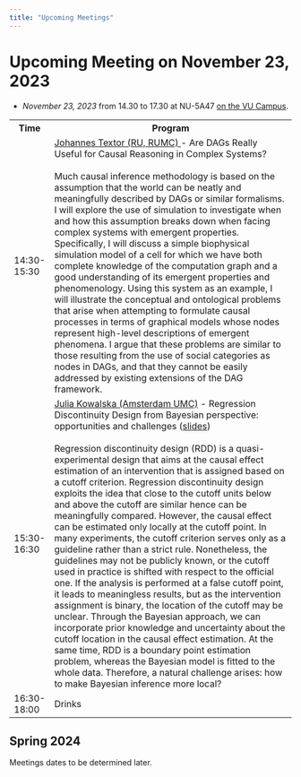 ```yaml
---
title: "Upcoming Meetings"
---
```


# Upcoming Meeting on November 23, 2023 

* *November 23, 2023* from 14.30 to 17.30 at NU-5A47 [on the VU Campus](https://vu.nl/en/about-vu/more-about/new-university-building).

<div style="width: 100%; font-size: smaller; text-align: center; margin-bottom: 8px; margin-top: 8px;">
</div>

<table class="schedule">
    <tr>
        <th style="width:10%">Time</th>
        <th>Program</th>
    </tr>
    <tr class="talk">
        <td>14:30-15:30</td>
        <td> <a href="https://johannes-textor.name/"> Johannes Textor (RU, RUMC) </a> - Are DAGs Really Useful for Causal Reasoning in Complex Systems? <br><br>
        Much causal inference methodology is based on the assumption that the world can be neatly and meaningfully described by DAGs or similar formalisms. I will explore the use of simulation to investigate when and how this assumption breaks down when facing complex systems with emergent properties. Specifically, I will discuss a simple biophysical simulation model of a cell for which we have both complete knowledge of the computation graph and a good understanding of its emergent properties and phenomenology. Using this system as an example, I will illustrate the conceptual and ontological problems that arise when attempting to formulate causal processes in terms of graphical models whose nodes represent high-level descriptions of emergent phenomena. I argue that these problems are similar to those resulting from the use of social categories as nodes in DAGs, and that they cannot be easily addressed by existing extensions of the DAG framework.
        </td>
    </tr>
      <tr class="talk">
        <td>15:30-16:30</td>
<td> <a href ="https://www.amsterdamumc.org/en/research/researchers/julia-kowalska.htm"> Julia Kowalska (Amsterdam UMC)</a> - Regression Discontinuity Design from Bayesian perspective: opportunities and challenges (<a href="/nov23-kowalska-bayesian-regression-discontinuity.pdf">slides</a>) <br><br>
    Regression discontinuity design (RDD) is a quasi-experimental design that aims at the causal effect estimation of an intervention that is assigned based on a cutoff criterion. Regression discontinuity design exploits the idea that close to the cutoff units below and above the cutoff are similar hence can be meaningfully compared. However, the causal effect can be estimated only locally at the cutoff point. In many experiments, the cutoff criterion serves only as a guideline rather than a strict rule. Nonetheless, the guidelines may not be publicly known, or the cutoff used in practice is shifted with respect to the official one. If the analysis is performed at a false cutoff point, it leads to meaningless results, but as the intervention assignment is binary, the location of the cutoff may be unclear. Through the Bayesian approach, we can incorporate prior knowledge and uncertainty about the cutoff location in the causal effect estimation. At the same time, RDD is a boundary point estimation problem, whereas the Bayesian model is fitted to the whole data. Therefore, a natural challenge arises: how to make Bayesian inference more local? 
        </td>
</td>
    </tr>
    <tr class="drinks">
        <td>16:30-18:00</td>
        <td>Drinks</td>
    </tr>
</table>
        


## Spring 2024
Meetings dates to be determined later.

